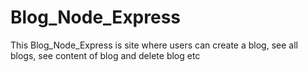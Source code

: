 # Blog_Node_Express
This Blog_Node_Express is site where users can  create a blog, see all blogs, see content of blog and delete blog etc

